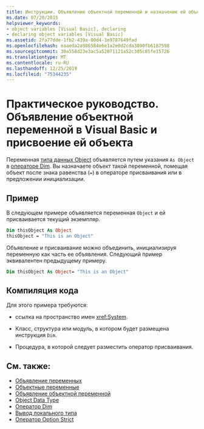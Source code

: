 ```yaml
---
title: Инструкции. Объявление объектной переменной и назначение ей объекта
ms.date: 07/20/2015
helpviewer_keywords:
- object variables [Visual Basic], declaring
- declaring object variables [Visual Basic]
ms.assetid: 2fa77dde-1fb2-439a-80d4-3e9787649fad
ms.openlocfilehash: eaaeda2a986584e6e1a2e0d2cda3890fb6187598
ms.sourcegitcommit: 30a558d23e3ac5a52071121a52c305c85fe15726
ms.translationtype: MT
ms.contentlocale: ru-RU
ms.lasthandoff: 12/25/2019
ms.locfileid: "75344235"
---
```

# <a name="how-to-declare-an-object-variable-and-assign-an-object-to-it-in-visual-basic"></a>Практическое руководство. Объявление объектной переменной в Visual Basic и присвоение ей объекта

Переменная [типа данных Object](../../../../visual-basic/language-reference/data-types/object-data-type.md) объявляется путем указания `As Object` в [операторе Dim](../../../../visual-basic/language-reference/statements/dim-statement.md). Вы назначаете объект такой переменной, помещая объект после знака равенства (`=`) в операторе присваивания или в предложении инициализации.

## <a name="example"></a>Пример

В следующем примере объявляется переменная `Object` и ей присваивается текущий экземпляр.

```vb
Dim thisObject As Object
thisObject = "This is an Object"
```

Объявление и присваивание можно объединить, инициализируя переменную как часть ее объявления. Следующий пример эквивалентен предыдущему примеру.

```vb
Dim thisObject As Object= "This is an Object"
```

## <a name="compile-the-code"></a>Компиляция кода

Для этого примера требуются:

- ссылка на пространство имен <xref:System>.

- Класс, структура или модуль, в котором будет размещена инструкция `Dim`.

- Процедура, в которой следует разместить оператор присваивания.

## <a name="see-also"></a>См. также:

- [Объявление переменных](../../../../visual-basic/programming-guide/language-features/variables/variable-declaration.md)
- [Объектные переменные](../../../../visual-basic/programming-guide/language-features/variables/object-variables.md)
- [Объявление объектной переменной](../../../../visual-basic/programming-guide/language-features/variables/object-variable-declaration.md)
- [Object Data Type](../../../../visual-basic/language-reference/data-types/object-data-type.md)
- [Оператор Dim](../../../../visual-basic/language-reference/statements/dim-statement.md)
- [Вывод локального типа](../../../../visual-basic/programming-guide/language-features/variables/local-type-inference.md)
- [Оператор Option Strict](../../../../visual-basic/language-reference/statements/option-strict-statement.md)
